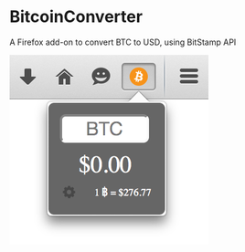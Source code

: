 # BitcoinConverter
A Firefox add-on to convert BTC to USD, using BitStamp API

![screenshot](data/screenshot.png)
